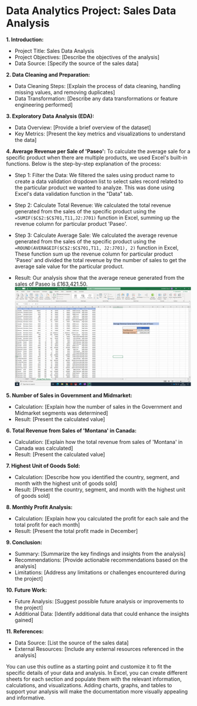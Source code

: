 # **Data Analytics Project: Sales Data Analysis**

**1. Introduction:**
- Project Title: Sales Data Analysis
- Project Objectives: [Describe the objectives of the analysis]
- Data Source: [Specify the source of the sales data]

**2. Data Cleaning and Preparation:**
- Data Cleaning Steps: [Explain the process of data cleaning, handling missing values, and removing duplicates]
- Data Transformation: [Describe any data transformations or feature engineering performed]

**3. Exploratory Data Analysis (EDA):**
- Data Overview: [Provide a brief overview of the dataset]
- Key Metrics: [Present the key metrics and visualizations to understand the data]

**4. Average Revenue per Sale of 'Paseo':**
To calculate the average sale for a specific product when there are multiple products, we used Excel's built-in functions. Below is the step-by-step explanation of the process:

- Step 1: Filter the Data: We filtered the sales using product name to create a data validation dropdown list to select sales record related to the particular product we wanted to analyze. This was done using Excel's data validation function in the "Data" tab.

- Step 2: Calculate Total Revenue: We calculated the total revenue generated from the sales of the specific product using the ```=SUMIF($C$2:$C$701,T11,J2:J701)``` function in Excel, summing up the revenue column for particular product 'Paseo'.

- Step 3: Calculate Average Sale: We calculated the average revenue generated from the sales of the specific product using the ```=ROUND(AVERAGEIF($C$2:$C$701,T11, J2:J701), 2)``` function in Excel, These function sum up the revenue column for particular product 'Paseo' and divided the total revenue by the number of sales to get the average sale value for the particular product.

- Result: Our analysis show that the average reneue generated from the sales of Paseo is £163,421.50.
  ![](paseo.PNG)

**5. Number of Sales in Government and Midmarket:**
- Calculation: [Explain how the number of sales in the Government and Midmarket segments was determined]
- Result: [Present the calculated value]

**6. Total Revenue from Sales of 'Montana' in Canada:**
- Calculation: [Explain how the total revenue from sales of 'Montana' in Canada was calculated]
- Result: [Present the calculated value]

**7. Highest Unit of Goods Sold:**
- Calculation: [Describe how you identified the country, segment, and month with the highest unit of goods sold]
- Result: [Present the country, segment, and month with the highest unit of goods sold]

**8. Monthly Profit Analysis:**
- Calculation: [Explain how you calculated the profit for each sale and the total profit for each month]
- Result: [Present the total profit made in December]

**9. Conclusion:**
- Summary: [Summarize the key findings and insights from the analysis]
- Recommendations: [Provide actionable recommendations based on the analysis]
- Limitations: [Address any limitations or challenges encountered during the project]

**10. Future Work:**
- Future Analysis: [Suggest possible future analysis or improvements to the project]
- Additional Data: [Identify additional data that could enhance the insights gained]

**11. References:**
- Data Source: [List the source of the sales data]
- External Resources: [Include any external resources referenced in the analysis]

You can use this outline as a starting point and customize it to fit the specific details of your data and analysis. In Excel, you can create different sheets for each section and populate them with the relevant information, calculations, and visualizations. Adding charts, graphs, and tables to support your analysis will make the documentation more visually appealing and informative.

